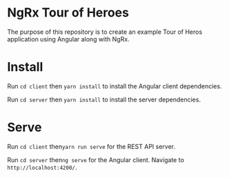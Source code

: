# NgRx Tour of Heroes

The purpose of this repository is to create an example Tour of Heros application using Angular along with NgRx.

# Install

Run `cd client` then `yarn install` to install the Angular client dependencies.

Run `cd server` then `yarn install` to install the server dependencies.

# Serve

Run `cd client` then`yarn run serve` for the REST API server.

Run `cd server` then`ng serve` for the Angular client. Navigate to `http://localhost:4200/`.